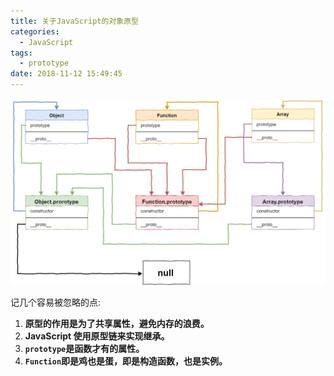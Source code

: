 ```yaml
---
title: 关于JavaScript的对象原型
categories:
  - JavaScript
tags:
  - prototype
date: 2018-11-12 15:49:45
---
```


![javascript-object-prototype](./javascript-prototype-chain.png)

<!--more-->

记几个容易被忽略的点:

1. **原型的作用是为了共享属性，避免内存的浪费。**
2. **JavaScript 使用原型链来实现继承。**
3. **`prototype`是函数才有的属性。**
4. **`Function`即是鸡也是蛋，即是构造函数，也是实例。**
